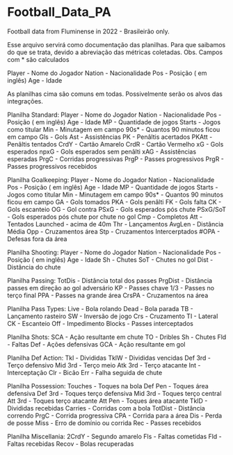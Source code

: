 # Football_Data_PA
Football data from Fluminense in 2022 - Brasileirão only.

Esse arquivo servirá como documentação das planilhas.
Para que saibamos do que se trata, devido a abreviação das métricas coletadas.
Obs. Campos com * são calculados

Player - Nome do Jogador
Nation - Nacionalidade
Pos - Posição ( em inglês)
Age - Idade

As planilhas cima são comuns em todas. Possivelmente serão os alvos das integrações.


Planilha Standard:
Player - Nome do Jogador
Nation - Nacionalidade
Pos - Posição ( em inglês)
Age - Idade
MP - Quantidade de jogos
Starts - Jogos como titular
Min - Minutagem em campo
90s* - Quantos 90 minutos ficou em campo
Gls - Gols
Ast - Assistências
PK - Penâltis acertados
PKAtt - Penâltis tentados
CrdY - Cartão Amarelo
CrdR - Cartão Vermelho
xG - Gols esperados
npxG - Gols esperados sem penâlti
xAG - Assistências esperadas
PrgC - Corridas progressivas
PrgP - Passes progressivos
PrgR - Passes progressivos recebidos


Planilha Goalkeeping: 
Player - Nome do Jogador
Nation - Nacionalidade
Pos - Posição ( em inglês)
Age - Idade
MP - Quantidade de jogos
Starts - Jogos como titular
Min - Minutagem em campo
90s* - Quantos 90 minutos ficou em campo
GA - Gols tomados
PKA - Gols penâlti
FK - Gols falta
CK - Gols escanteio
OG - Gol contra
PSxG - Gols esperados pós chute
PSxG/SoT - Gols esperados pós chute por chute no gol
Cmp - Completos
Att - Tentados
Launched - acima de 40m
Thr - Lançamentos
AvgLen - Distância Média
Opp - Cruzamentos área
Stp - Cruzamentos Intercerptados
#OPA - Defesas fora da área

Planilha Shooting:
Player - Nome do Jogador
Nation - Nacionalidade
Pos - Posição ( em inglês)
Age - Idade
Sh - Chutes
SoT - Chutes no gol
Dist - Distância do chute

Planilha Passing:
TotDis - Distância total dos passes
PrgDist - Distância passes em direção ao gol adversário
KP - Passes chave
1/3 - Passes no terço final
PPA - Passes na grande área
CrsPA - Cruzamentos na área

Planilha Pass Types:
Live - Bola rolando
Dead - Bola parada
TB - Lançamento rasteiro
SW - Inversão de jogo
Crs - Cruzamento
TI - Lateral
CK - Escanteio
Off - Impedimento
Blocks - Passes interceptados

Planilha Shots:
SCA - Ação resultante em chute
TO - Dribles
Sh - Chutes
Fld - Faltas
Def - Ações defensivas
GCA - Ação resultante em gol

Planilha Def Action:
Tkl - Divididas
TklW - Divididas vencidas
Def 3rd - Terço defensivo
Mid 3rd - Terço meio
Atk 3rd - Terço atacante
Int - Interceptação
Clr - Bicão
Err - Falha seguida de chute

Planilha Possession:
Touches - Toques na bola
Def Pen - Toques área defensiva
Def 3rd - Toques terço defensiva
Mid 3rd - Toques terço central
Att 3rd - Toques terço atacante
Att Pen - Toques área atacante
TklD - Divididas recebidas
Carries - Corridas com a bola
TotDist - Distância correndo
PrgC - Corrida progressiva
CPA - Corrida para a área
Dis - Perda de posse
Miss - Erro de domínio ou corrida
Rec - Passes recebidos

Planilha Miscellania:
2CrdY - Segundo amarelo
Fls - Faltas cometidas
Fld - Faltas recebidas
Recov - Bolas recuperadas
